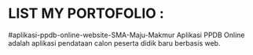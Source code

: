 # LIST MY PORTOFOLIO :
#aplikasi-ppdb-online-website-SMA-Maju-Makmur
Aplikasi PPDB Online adalah aplikasi pendataan calon peserta didik baru berbasis web.
